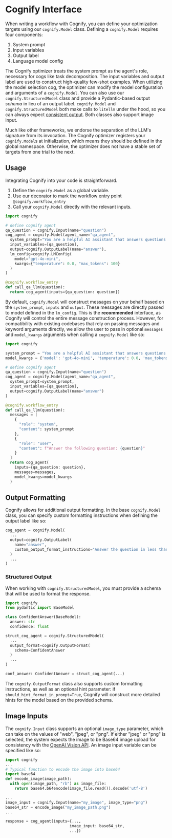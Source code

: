 # Cognify Interface

When writing a workflow with Cognify, you can define your optimization targets using our `cognify.Model` class. Defining a `cognify.Model` requires four components:
1. System prompt
2. Input variables
3. Output label
4. Language model config 

The Cognify optimizer treats the system prompt as the agent's role, necessary for cogs like task decomposition. The input variables and output label are used to construct high-quality few-shot examples. When utilizing the model selection cog, the optimizer can modify the model configuration and arguments of a `cognify.Model`. You can also use our `cognify.StructuredModel` class and provide a Pydantic-based output _schema_ in lieu of an output label. `cognify.Model` and `cognify.StructuredModel` both make calls to `litellm` under the hood, so you can always expect [consistent output](https://docs.litellm.ai/docs/completion/output). Both classes also support image input. 

Much like other frameworks, we endorse the separation of the LLM's signature from its invocation. The Cognify optimizer registers your `cognify.Model`s at initialization, which means they should be defined in the global namespace. Otherwise, the optimizer does not have a stable set of targets from one trial to the next. <!--You can read more about our optimizer [here](https://cognify-ai.readthedocs.io/en/latest/user_guide/config.html).-->

## Usage

Integrating Cognify into your code is straightforward.
1. Define the `cognify.Model` as a global variable.
2. Use our decorator to mark the workflow entry point `@cognify.workflow_entry`
3. Call your `cognify.Model` directly with the relevant inputs.

```python
import cognify

# define cognify agent
qa_question = cognify.Input(name="question")
cog_agent = cognify.Model(agent_name="qa_agent",
  system_prompt="You are a helpful AI assistant that answers questions.",
  input_variables=[qa_question],
  output=cognify.OutputLabel(name="answer"),
  lm_config=cognify.LMConfig(
    model="gpt-4o-mini", 
    kwargs={"temperature": 0.0, "max_tokens": 100}
  )
)

@cognify.workflow_entry
def call_qa_llm(question):
  return cog_agent(inputs={qa_question: question})
```

By default, `cognify.Model` will construct messages on your behalf based on the `system_prompt`, `inputs` and `output`. These messages are directly passed to model defined in the `lm_config`. This is the **recommended** interface, as Cognify will control the entire message construction process. However, for compatibility with existing codebases that rely on passing messages and keyword arguments directly, we allow the user to pass in optional `messages` and `model_kwargs` arguments when calling a `cognify.Model` like so:


```python
import cognify

system_prompt = "You are a helpful AI assistant that answers questions."
model_kwargs = {'model': 'gpt-4o-mini', 'temperature': 0.0, 'max_tokens': 100}

# define cognify agent
qa_question = cognify.Input(name="question")
cog_agent = cognify.Model(agent_name="qa_agent",
  system_prompt=system_prompt,
  input_variables=[qa_question],
  output=cognify.OutputLabel(name="answer")
)

@cognify.workflow_entry
def call_qa_llm(question):
  messages = [
    {
      "role": "system",
      "content": system_prompt
    },
    {
      "role": "user",
      "content": f"Answer the following question: {question}"
    }
  ]
  return cog_agent(
    inputs={qa_question: question}, 
    messages=messages, 
    model_kwargs=model_kwargs
  )
```

## Output Formatting

Cognify allows for additional output formatting. In the base `cognify.Model` class, you can specify custom formatting instructions when defining the output label like so:
```python
cog_agent = cognify.Model(
  ...
  output=cognify.OutputLabel(
    name="answer", 
    custom_output_format_instructions="Answer the question in less than 10 words."
  )
  ...
)
```

### Structured Output

When working with `cognify.StructuredModel`, you must provide a schema that will be used to format the response.
```python
import cognify
from pydantic import BaseModel

class ConfidentAnswer(BaseModel):
  answer: str
  confidence: float

struct_cog_agent = cognify.StructuredModel(
  ...
  output_format=cognify.OutputFormat(
    schema=ConfidentAnswer
  )
  ...
)

conf_answer: ConfidentAnswer = struct_cog_agent(...)
```

The `cognify.OutputFormat` class also supports custom formatting instructions, as well as an optional hint parameter: if `should_hint_format_in_prompt=True`, Cognify will construct more detailed hints for the model based on the provided schema.

## Image Inputs

The `cognify.Input` class supports an optional `image_type` parameter, which can take on the values of "web", "jpeg", or "png". If either "jpeg" or "png" is selected, the system expects the image to be Base64 image upload for consistency with the [OpenAI Vision API](https://platform.openai.com/docs/guides/vision). An image input variable can be specified like so:
```python
import cognify
...
# Typical function to encode the image into base64
import base64
def encode_image(image_path):
  with open(image_path, "rb") as image_file:
    return base64.b64encode(image_file.read()).decode('utf-8')

...
image_input = cognify.Input(name="my_image", image_type="png")
base64_str = encode_image("my_image_path.png")
...

response = cog_agent(inputs={..., 
                            image_input: base64_str, 
                            ...})
```

